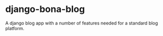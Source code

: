# django-bona-blog
A django blog app with a number of features needed for a standard blog platform.
